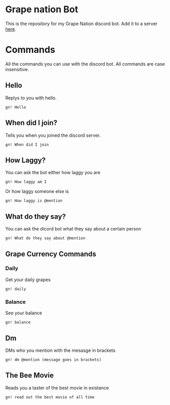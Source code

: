 # Grape nation Bot

This is the repository for my Grape Nation discord bot.
Add it to a server [here](https://discordapp.com/api/oauth2/authorize?client_id=534783961591971840&permissions=8&scope=bot).


# Commands

All the commands you can use with the discord bot.
All commands are case insensitive.

## Hello

Replys to you with hello.

```
gn! Hello
```

## When did I join?

Tells you when you joined the discord server.

```
gn! When did I join
```

## How Laggy?

You can ask the bot either how laggy you are

```
gn! How laggy am I
```

Or how laggy someone else is

```
gn! How laggy is @mention
```

## What do they say?

You can ask the dicord bot what they say about a certain person

```
gn! What do they say about @mention
```

## Grape Currency Commands

### Daily

Get your daily grapes

```
gn! daily
```

### Balance

See your balance 

```
gn! balance
```

## Dm

DMs who you mention with the mesasge in brackets

```
gn! dm @mention (message goes in brackets)
```

## The Bee Movie

Reads you a taster of the best movie in existance

```
gn! read out the best movie of all time
```
